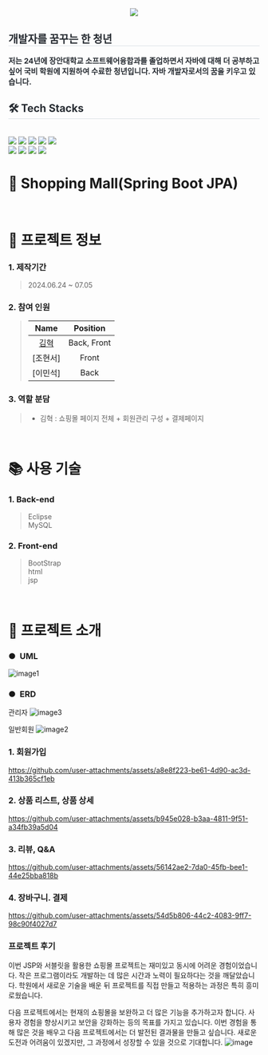 <div align= "center">
    <img src="https://capsule-render.vercel.app/api?type=waving&color=#b897ff&height=120&text=&animation=&fontColor=000000&fontSize=70" />
    </div>
    <div style="text-align: left;"> 
    <h2 style="border-bottom: 1px solid #d8dee4; color: #282d33;"> 개발자를 꿈꾸는 한 청년 </h2>  
    <div style="font-weight: 700; font-size: 15px; text-align: left; color: #282d33;"> 저는 24년에 장안대학교 소프트웨어융합과를 졸업하면서 자바에 대해 더 공부하고 싶어 국비 학원에 지원하여 수료한 청년입니다. 자바 개발자로서의 꿈을 키우고 있습니다. </div> 
    </div>
    <div style="text-align: left;">
    <h2 style="border-bottom: 1px solid #d8dee4; color: #282d33;"> 🛠️ Tech Stacks </h2> <br> 
    <div style="margin: ; text-align: left;" "text-align: left;"> <img src="https://img.shields.io/badge/Java-007396?style=for-the-badge&logo=Java&logoColor=white">
          <img src="https://img.shields.io/badge/jQuery-0769AD?style=for-the-badge&logo=jQuery&logoColor=white">
          <img src="https://img.shields.io/badge/HTML5-E34F26?style=for-the-badge&logo=HTML5&logoColor=white">
          <img src="https://img.shields.io/badge/Github-181717?style=for-the-badge&logo=Github&logoColor=white">
          <img src="https://img.shields.io/badge/Javascript-F7DF1E?style=for-the-badge&logo=Javascript&logoColor=white">
          <br/><img src="https://img.shields.io/badge/MariaDB-003545?style=for-the-badge&logo=MariaDB&logoColor=white">
          <img src="https://img.shields.io/badge/MySQL-4479A1?style=for-the-badge&logo=MySQL&logoColor=white">
          <img src="https://img.shields.io/badge/Oracle-F80000?style=for-the-badge&logo=Oracle&logoColor=white">
          <img src="https://img.shields.io/badge/Apache Tomcat-F8DC75?style=for-the-badge&logo=Apache Tomcat&logoColor=white">
          </div>
    </div>
    
# 🛫 Shopping Mall(Spring Boot JPA)



<br />

# 📃 프로젝트 정보

### 1. 제작기간

> 2024.06.24 ~ 07.05

### 2. 참여 인원

> |                    Name                    |  Position   |
> | :----------------------------------------: | :---------: |
> | [김혁](https://github.com/hades0628) | Back, Front |
> |     [조현서]    |    Front    |
> |     [이민석]    |    Back     |


### 3. 역할 분담

> - 김혁 : 쇼핑몰 페이지 전체 + 회원관리 구성 + 결제페이지

<br />

# 📚 사용 기술

### 1. Back-end
 
> Eclipse </br>
> MySQL

### 2. Front-end

> BootStrap  
> html </br>
> jsp

<br />


# 📕 프로젝트 소개

### ●&nbsp;    UML

![image1](https://github.com/user-attachments/assets/b1476099-f13e-478c-8020-328711e32911)


### ●&nbsp;    ERD

관리자
![image3](https://github.com/user-attachments/assets/a0470163-4664-4b25-a237-dcd991af2d35)

일반회원
![image2](https://github.com/user-attachments/assets/7a8ac07b-ece5-43c9-ac79-86e19ed58130)

### 1. 회원가입


https://github.com/user-attachments/assets/a8e8f223-be61-4d90-ac3d-413b365cf1eb



### 2. 상품 리스트, 상품 상세


https://github.com/user-attachments/assets/b945e028-b3aa-4811-9f51-a34fb39a5d04



### 3. 리뷰, Q&A



https://github.com/user-attachments/assets/56142ae2-7da0-45fb-bee1-44e25bba818b


### 4. 장바구니. 결제



https://github.com/user-attachments/assets/54d5b806-44c2-4083-9ff7-98c90f4027d7


### 프로젝트 후기
이번 JSP와 서블릿을 활용한 쇼핑몰 프로젝트는 재미있고 동시에 어려운 경험이었습니다. 
작은 프로그램이라도 개발하는 데 많은 시간과 노력이 필요하다는 것을 깨달았습니다. 
학원에서 새로운 기술을 배운 뒤 프로젝트를 직접 만들고 적용하는 과정은 특히 흥미로웠습니다. 

다음 프로젝트에서는 현재의 쇼핑몰을 보완하고 더 많은 기능을 추가하고자 합니다. 
사용자 경험을 향상시키고 보안을 강화하는 등의 목표를 가지고 있습니다. 
이번 경험을 통해 많은 것을 배우고 다음 프로젝트에서는 더 발전된 결과물을 만들고 싶습니다. 
새로운 도전과 어려움이 있겠지만, 그 과정에서 성장할 수 있을 것으로 기대합니다.
![image](https://github.com/user-attachments/assets/a029f2d0-aea8-4714-b315-84d28e8a921e)

